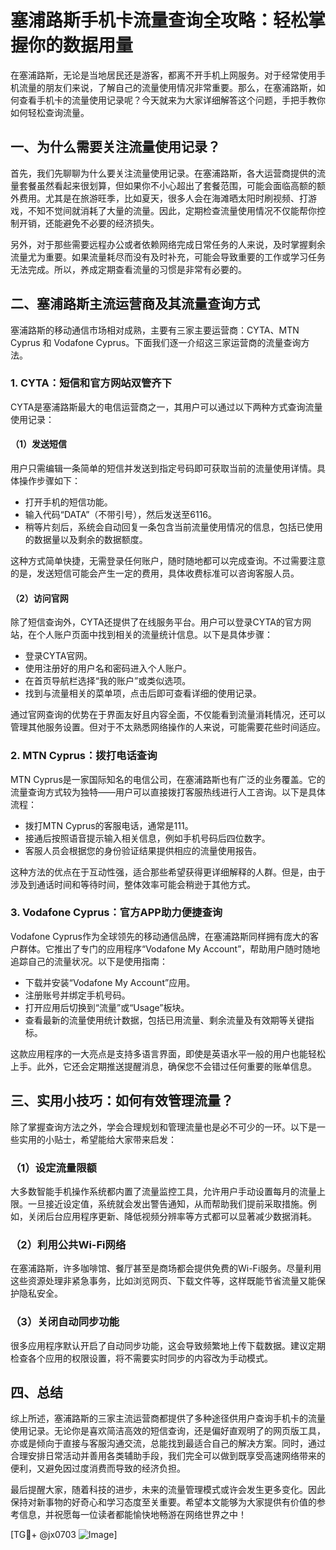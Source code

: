 # 塞浦路斯手机卡流量查询全攻略：轻松掌握你的数据用量

在塞浦路斯，无论是当地居民还是游客，都离不开手机上网服务。对于经常使用手机流量的朋友们来说，了解自己的流量使用情况非常重要。那么，在塞浦路斯，如何查看手机卡的流量使用记录呢？今天就来为大家详细解答这个问题，手把手教你如何轻松查询流量。

## 一、为什么需要关注流量使用记录？

首先，我们先聊聊为什么要关注流量使用记录。在塞浦路斯，各大运营商提供的流量套餐虽然看起来很划算，但如果你不小心超出了套餐范围，可能会面临高额的额外费用。尤其是在旅游旺季，比如夏天，很多人会在海滩晒太阳时刷视频、打游戏，不知不觉间就消耗了大量的流量。因此，定期检查流量使用情况不仅能帮你控制开销，还能避免不必要的经济损失。

另外，对于那些需要远程办公或者依赖网络完成日常任务的人来说，及时掌握剩余流量尤为重要。如果流量耗尽而没有及时补充，可能会导致重要的工作或学习任务无法完成。所以，养成定期查看流量的习惯是非常有必要的。

## 二、塞浦路斯主流运营商及其流量查询方式

塞浦路斯的移动通信市场相对成熟，主要有三家主要运营商：CYTA、MTN Cyprus 和 Vodafone Cyprus。下面我们逐一介绍这三家运营商的流量查询方法。

### 1. CYTA：短信和官方网站双管齐下

CYTA是塞浦路斯最大的电信运营商之一，其用户可以通过以下两种方式查询流量使用记录：

#### （1）发送短信
用户只需编辑一条简单的短信并发送到指定号码即可获取当前的流量使用详情。具体操作步骤如下：
- 打开手机的短信功能。
- 输入代码“DATA”（不带引号），然后发送至6116。
- 稍等片刻后，系统会自动回复一条包含当前流量使用情况的信息，包括已使用的数据量以及剩余的数据额度。

这种方式简单快捷，无需登录任何账户，随时随地都可以完成查询。不过需要注意的是，发送短信可能会产生一定的费用，具体收费标准可以咨询客服人员。

#### （2）访问官网
除了短信查询外，CYTA还提供了在线服务平台。用户可以登录CYTA的官方网站，在个人账户页面中找到相关的流量统计信息。以下是具体步骤：
- 登录CYTA官网。
- 使用注册好的用户名和密码进入个人账户。
- 在首页导航栏选择“我的账户”或类似选项。
- 找到与流量相关的菜单项，点击后即可查看详细的使用记录。

通过官网查询的优势在于界面友好且内容全面，不仅能看到流量消耗情况，还可以管理其他服务设置。但对于不太熟悉网络操作的人来说，可能需要花些时间适应。

### 2. MTN Cyprus：拨打电话查询

MTN Cyprus是一家国际知名的电信公司，在塞浦路斯也有广泛的业务覆盖。它的流量查询方式较为独特——用户可以直接拨打客服热线进行人工咨询。以下是具体流程：
- 拨打MTN Cyprus的客服电话，通常是111。
- 接通后按照语音提示输入相关信息，例如手机号码后四位数字。
- 客服人员会根据您的身份验证结果提供相应的流量使用报告。

这种方法的优点在于互动性强，适合那些希望获得更详细解释的人群。但是，由于涉及到通话时间和等待时间，整体效率可能会稍逊于其他方式。

### 3. Vodafone Cyprus：官方APP助力便捷查询

Vodafone Cyprus作为全球领先的移动通信品牌，在塞浦路斯同样拥有庞大的客户群体。它推出了专门的应用程序“Vodafone My Account”，帮助用户随时随地追踪自己的流量状况。以下是使用指南：
- 下载并安装“Vodafone My Account”应用。
- 注册账号并绑定手机号码。
- 打开应用后切换到“流量”或“Usage”板块。
- 查看最新的流量使用统计数据，包括已用流量、剩余流量及有效期等关键指标。

这款应用程序的一大亮点是支持多语言界面，即使是英语水平一般的用户也能轻松上手。此外，它还会定期推送提醒消息，确保您不会错过任何重要的账单信息。

## 三、实用小技巧：如何有效管理流量？

除了掌握查询方法之外，学会合理规划和管理流量也是必不可少的一环。以下是一些实用的小贴士，希望能给大家带来启发：

### （1）设定流量限额
大多数智能手机操作系统都内置了流量监控工具，允许用户手动设置每月的流量上限。一旦接近设定值，系统就会发出警告通知，从而帮助我们提前采取措施。例如，关闭后台应用程序更新、降低视频分辨率等方式都可以显著减少数据消耗。

### （2）利用公共Wi-Fi网络
在塞浦路斯，许多咖啡馆、餐厅甚至是商场都会提供免费的Wi-Fi服务。尽量利用这些资源处理非紧急事务，比如浏览网页、下载文件等，这样既能节省流量又能保护隐私安全。

### （3）关闭自动同步功能
很多应用程序默认开启了自动同步功能，这会导致频繁地上传下载数据。建议定期检查各个应用的权限设置，将不需要实时同步的内容改为手动模式。

## 四、总结

综上所述，塞浦路斯的三家主流运营商都提供了多种途径供用户查询手机卡的流量使用记录。无论你是喜欢简洁高效的短信查询，还是偏好直观明了的网页版工具，亦或是倾向于直接与客服沟通交流，总能找到最适合自己的解决方案。同时，通过合理安排日常活动并善用各类辅助手段，我们完全可以做到既享受高速网络带来的便利，又避免因过度消费而导致的经济负担。

最后提醒大家，随着科技的进步，未来的流量管理模式或许会发生更多变化。因此保持对新事物的好奇心和学习态度至关重要。希望本文能够为大家提供有价值的参考信息，并祝愿每一位读者都能愉快地畅游在网络世界之中！

[TG💪+ @jx0703 ![Image](https://github.com/user-attachments/assets/dbca1d08-cadb-493c-b0ec-ad6f7a83f270)]